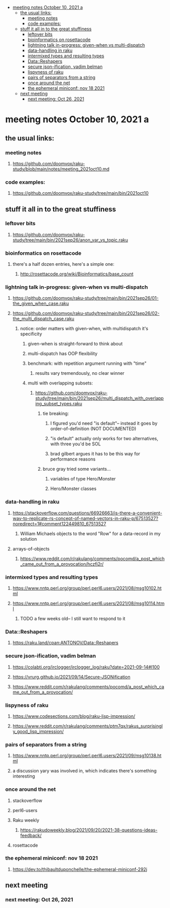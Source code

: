 - [meeting notes October 10, 2021                                      a](#orge8406f2)
  - [the usual links:](#orge190673)
    - [meeting notes](#orgfdc8b02)
    - [code examples:](#org59d5716)
  - [stuff it all in to the great stuffiness](#org1809a78)
    - [leftover bits](#orgf7cc0ed)
    - [bioinformatics on rosettacode](#orgfedcb8c)
    - [lightning talk in-progress: given-when vs multi-dispatch](#org88b0697)
    - [data-handling in raku](#orgdcebd86)
    - [intermixed types and resulting types](#orga250276)
    - [Data::Reshapers](#org8af70de)
    - [secure json-ification, vadim belman](#orgeb9413a)
    - [lispyness of raku](#org9e6c6b7)
    - [pairs of separators from a string](#orgce2e22b)
    - [once around the net](#orge2d7265)
    - [the ephemeral miniconf: nov 18 2021](#org25d6a01)
  - [next meeting](#org79963f5)
    - [next meeting: Oct 26, 2021](#orgb131dce)


<a id="orge8406f2"></a>

# meeting notes October 10, 2021                                      a


<a id="orge190673"></a>

## the usual links:


<a id="orgfdc8b02"></a>

### meeting notes

1.  <https://github.com/doomvox/raku-study/blob/main/notes/meeting_2021oct10.md>


<a id="org59d5716"></a>

### code examples:

1.  <https://github.com/doomvox/raku-study/tree/main/bin/2021oct10>


<a id="org1809a78"></a>

## stuff it all in to the great stuffiness


<a id="orgf7cc0ed"></a>

### leftover bits

1.  <https://github.com/doomvox/raku-study/tree/main/bin/2021sep26/anon_var_vs_topic.raku>


<a id="orgfedcb8c"></a>

### bioinformatics on rosettacode

1.  there's a half dozen entries, here's a simple one:

    1.  <http://rosettacode.org/wiki/Bioinformatics/base_count>


<a id="org88b0697"></a>

### lightning talk in-progress: given-when vs multi-dispatch

1.  <https://github.com/doomvox/raku-study/tree/main/bin/2021sep26/01-the_given_when_case.raku>

2.  <https://github.com/doomvox/raku-study/tree/main/bin/2021sep26/02-the_multi_dispatch_case.raku>

    1.  notice: order matters with given-when, with multidispatch it's specificity
    
        1.  given-when is straight-forward to think about
        
        2.  multi-dispatch has OOP flexibility
        
        3.  benchmark: with repetition argument running with "time"
        
            1.  results vary tremendously, no clear winner
        
        4.  multi with overlapping subsets:
        
            1.  <https://github.com/doomvox/raku-study/tree/main/bin/2021sep26/multi_dispatch_with_overlapping_subset_types.raku>
            
                1.  tie breaking:
                
                    1.  I figured you'd need "is default"&#x2013; instead it goes by order-of-definition (NOT DOCUMENTED)
                    
                    2.  "is default" actually only works for two alternatives, with three you'd be SOL
                    
                    3.  brad gilbert argues it has to be this way for performance reasons
                
                2.  bruce gray tried some variants&#x2026;
                
                    1.  variables of type Hero/Monster
                    
                    2.  Hero/Monster classes


<a id="orgdcebd86"></a>

### data-handling in raku

1.  <https://stackoverflow.com/questions/66926663/is-there-a-convenient-way-to-replicate-rs-concept-of-named-vectors-in-raku-p/67513527?noredirect=1#comment122449810_67513527>

    1.  William Michaels objects to the word "Row" for a data-record in my solution

2.  arrays-of-objects

    1.  <https://www.reddit.com/r/rakulang/comments/pocomd/a_post_which_came_out_from_a_provocation/hczfj2r/>


<a id="orga250276"></a>

### intermixed types and resulting types

1.  <https://www.nntp.perl.org/group/perl.perl6.users/2021/08/msg10102.html>

2.  <https://www.nntp.perl.org/group/perl.perl6.users/2021/08/msg10114.html>

    1.  TODO a few weeks old&#x2013; I still want to respond to it


<a id="org8af70de"></a>

### Data::Reshapers

1.  <https://raku.land/cpan:ANTONOV/Data::Reshapers>


<a id="orgeb9413a"></a>

### secure json-ification, vadim belman

1.  <https://colabti.org/irclogger/irclogger_log/raku?date=2021-09-14#l100>

2.  <https://vrurg.github.io/2021/09/14/Secure-JSONification>

3.  <https://www.reddit.com/r/rakulang/comments/pocomd/a_post_which_came_out_from_a_provocation/>


<a id="org9e6c6b7"></a>

### lispyness of raku

1.  <https://www.codesections.com/blog/raku-lisp-impression/>

2.  <https://www.reddit.com/r/rakulang/comments/ptm7qx/rakus_surprisingly_good_lisp_impression/>


<a id="orgce2e22b"></a>

### pairs of separators from a string

1.  <https://www.nntp.perl.org/group/perl.perl6.users/2021/09/msg10138.html>

2.  a discussion yary was involved in, which indicates there's something interesting


<a id="orge2d7265"></a>

### once around the net

1.  stackoverflow

2.  perl6-users

3.  Raku weekly

    1.  <https://rakudoweekly.blog/2021/09/20/2021-38-questions-ideas-feedback/>

4.  rosettacode


<a id="org25d6a01"></a>

### the ephemeral miniconf: nov 18 2021

1.  <https://dev.to/thibaultduponchelle/the-ephemeral-miniconf-292j>


<a id="org79963f5"></a>

## next meeting


<a id="orgb131dce"></a>

### next meeting: Oct 26, 2021
